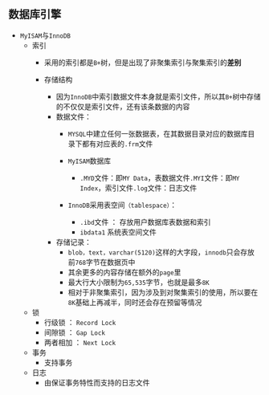 ## 数据库引擎
* `MyISAM`与`InnoDB`
    * 索引
        * 采用的索引都是`B+`树，但是出现了非聚集索引与聚集索引的**差别**
        
        * 存储结构  
            * 因为`InnoDB`中索引数据文件本身就是索引文件，所以其`B+`树中存储的不仅仅是索引文件，还有该条数据的内容
            * 数据文件：
                * `MYSQL`中建立任何一张数据表，在其数据目录对应的数据库目录下都有对应表的`.frm`文件
                * `MyISAM`数据库
                
                    * `.MYD`文件：即`MY Data`，表数据文件`.MYI`文件：即`MY Index`，索引文件`.log`文件：日志文件
                * `InnoDB`采用表空间`（tablespace）`：
                    * `.ibd`文件 ： 存放用户数据库表数据和索引
                    * `ibdata1` 系统表空间文件
            * 存储记录：
                * `blob，text，varchar(5120)`这样的大字段，`innodb`只会存放前`768`字节在数据页中  
                * 其余更多的内容存储在额外的`page`里
                * 最大行大小限制为`65,535`字节，也就是最多`8K`
                * 相对于非聚集索引，因为涉及到对聚集索引的使用，所以要在`8K`基础上再减半，同时还会存在预留等情况
    * 锁
        *  行级锁 ： `Record Lock`
        *  间隙锁 ： `Gap Lock`
        *  两者相加 ： `Next Lock`
    * 事务
        * 支持事务
    * 日志
        * 由保证事务特性而支持的日志文件 


